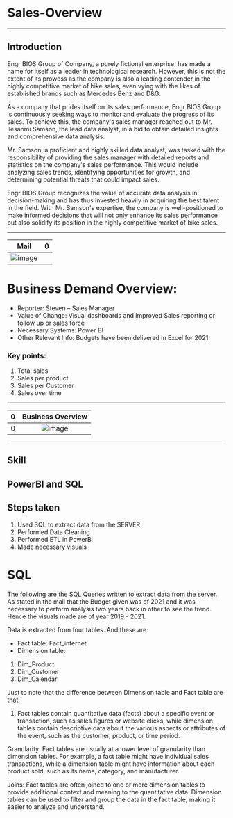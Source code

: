 # Sales-Overview
----
## Introduction

Engr BIOS Group of Company, a purely fictional enterprise, has made a name for itself as a leader in technological research. However, this is not the extent of its prowess as the company is also a leading contender in the highly competitive market of bike sales, even vying with the likes of established brands such as Mercedes Benz and D&G.

As a company that prides itself on its sales performance, Engr BIOS Group is continuously seeking ways to monitor and evaluate the progress of its sales. To achieve this, the company's sales manager reached out to Mr. Ilesanmi Samson, the lead data analyst, in a bid to obtain detailed insights and comprehensive data analysis.

Mr. Samson, a proficient and highly skilled data analyst, was tasked with the responsibility of providing the sales manager with detailed reports and statistics on the company's sales performance. This would include analyzing sales trends, identifying opportunities for growth, and determining potential threats that could impact sales.

Engr BIOS Group recognizes the value of accurate data analysis in decision-making and has thus invested heavily in acquiring the best talent in the field. With Mr. Samson's expertise, the company is well-positioned to make informed decisions that will not only enhance its sales performance but also solidify its position in the highly competitive market of bike sales.

----


Mail | 0
:---------------------------------------------:|:-----------------------------------------:
![image](https://user-images.githubusercontent.com/68794860/233706187-940a9a13-fa27-40e0-bea0-5c62857529fb.png) |

# Business Demand Overview:
-	Reporter: Steven – Sales Manager
-	Value of Change: Visual dashboards and improved Sales reporting or follow up or sales force
-	Necessary Systems: Power BI
-	Other Relevant Info: Budgets have been delivered in Excel for 2021

### Key points:
1.	Total sales
2.	Sales per product
3.	Sales per Customer
4.	Sales over time

----

0 | Business Overview
:---------------------------------------------:|:-----------------------------------------:
 0 | ![image](https://user-images.githubusercontent.com/68794860/233706219-52dd8e6b-f16d-4dab-a537-59b25be3aeb1.png)

----
## Skill
PowerBI and SQL
----

## Steps taken
1. Used SQL to extract data from the SERVER
2. Performed Data Cleaning
3. Performed ETL in PowerBi
4. Made necessary visuals

# **SQL**

The following are the SQL Queries written to extract data from the server. As stated in the mail that the Budget given was of 2021 and it was necessary to perform analysis two years back in other to see the trend. Hence the visuals made are of year 2019 - 2021.

Data is extracted from four tables. And these are:
- Fact table: Fact_internet
- Dimension table:
1. Dim_Product
2. Dim_Customer
3. Dim_Calendar

Just to note that the difference between Dimension table and Fact table are that:
1. Fact tables contain quantitative data (facts) about a specific event or transaction, such as sales figures or website clicks, while dimension tables contain descriptive data about the various aspects or attributes of the event, such as the customer, product, or time period.

Granularity: Fact tables are usually at a lower level of granularity than dimension tables. For example, a fact table might have individual sales transactions, while a dimension table might have information about each product sold, such as its name, category, and manufacturer.

Joins: Fact tables are often joined to one or more dimension tables to provide additional context and meaning to the quantitative data. Dimension tables can be used to filter and group the data in the fact table, making it easier to analyze and understand.
